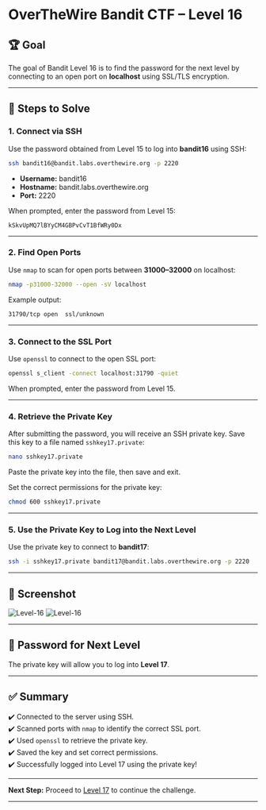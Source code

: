 # OverTheWire Bandit CTF – Level 16

## 🏆 **Goal**  
The goal of Bandit Level 16 is to find the password for the next level by connecting to an open port on **localhost** using SSL/TLS encryption.  

---

## 🚀 **Steps to Solve**

### 1. **Connect via SSH**  
Use the password obtained from Level 15 to log into **bandit16** using SSH:

```bash
ssh bandit16@bandit.labs.overthewire.org -p 2220
```

- **Username:** bandit16  
- **Hostname:** bandit.labs.overthewire.org  
- **Port:** 2220  

When prompted, enter the password from Level 15:

```
kSkvUpMQ7lBYyCM4GBPvCvT1BfWRy0Dx
```

---

### 2. **Find Open Ports**  
Use `nmap` to scan for open ports between **31000–32000** on localhost:

```bash
nmap -p31000-32000 --open -sV localhost
```

Example output:
```
31790/tcp open  ssl/unknown
```

---

### 3. **Connect to the SSL Port**  
Use `openssl` to connect to the open SSL port:

```bash
openssl s_client -connect localhost:31790 -quiet
```

When prompted, enter the password from Level 15.

---

### 4. **Retrieve the Private Key**  
After submitting the password, you will receive an SSH private key. Save this key to a file named `sshkey17.private`:

```bash
nano sshkey17.private
```

Paste the private key into the file, then save and exit.  

Set the correct permissions for the private key:

```bash
chmod 600 sshkey17.private
```

---

### 5. **Use the Private Key to Log into the Next Level**  
Use the private key to connect to **bandit17**:

```bash
ssh -i sshkey17.private bandit17@bandit.labs.overthewire.org -p 2220
```

---

## 📸 **Screenshot**  
![Level-16](https://github.com/user-attachments/assets/83d8437f-df82-4056-ab84-123e68074bf7)
![Level-16](https://github.com/user-attachments/assets/5fa47a5b-a926-4aa3-afd1-b636c79ac4ba)


---

## 🔑 **Password for Next Level**  
The private key will allow you to log into **Level 17**.

---

## ✅ **Summary**  
✔️ Connected to the server using SSH.  
✔️ Scanned ports with `nmap` to identify the correct SSL port.  
✔️ Used `openssl` to retrieve the private key.  
✔️ Saved the key and set correct permissions.  
✔️ Successfully logged into Level 17 using the private key!  

---

**Next Step:** Proceed to [Level 17](https://overthewire.org/wargames/bandit/bandit17.html) to continue the challenge.  

---

